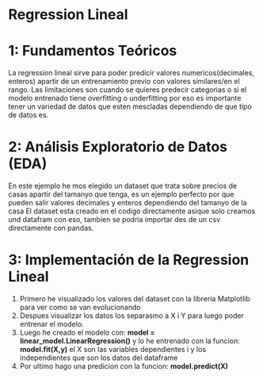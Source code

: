 # Regression Lineal

# 1: Fundamentos Teóricos
La regression lineal sirve para poder predicir valores numericos(decimales, enteros) apartir de un entrenamiento previo con valores similares/en el rango. 
Las limitaciones son cuando se quieres predecir categorias o si el modelo entrenado tiene overfitting o underfitting por eso es importante tener un variedad de datos que esten mescladas dependiendo de que tipo de datos es.

# 2: Análisis Exploratorio de Datos (EDA)
En este ejemplo he mos elegido un dataset que trata sobre precios de casas apartir del tamanyo que tenga, es un ejemplo perfecto por que pueden salir valores decimales y enteros dependiendo del tamanyo de la casa
El dataset esta creado en el codigo directamente asique solo creamos und datafram con eso, tambien se podria importar des de un csv directamente con pandas.

# 3: Implementación de la Regression Lineal
1. Primero he visualizado los valores del dataset con la libreria Matplotlib para ver como se van evolucionando
2. Despues visualizar los datos los separasmo a X i Y para luego poder entrenar el modelo.
3. Luego he creado el modelo con: **model = linear_model.LinearRegression()** y lo he entrenado con la funcion: **model.fit(X,y)** el X son las variables dependientes i y los independientes que son los datos del dataframe
4. Por ultimo hago una predicion con la funcion: **model.predict(X)**

